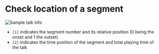 # Check location of a segment

![Sample talk info](https://gyazo.com/b4a4a486899d0b50e60992409e03295d.png)

* `[1]` indicates the segment number and its relative position \(0 being the onset and 1 the outset\)
* `[2]` indicates the time position of the segment and total playing time of the talk

